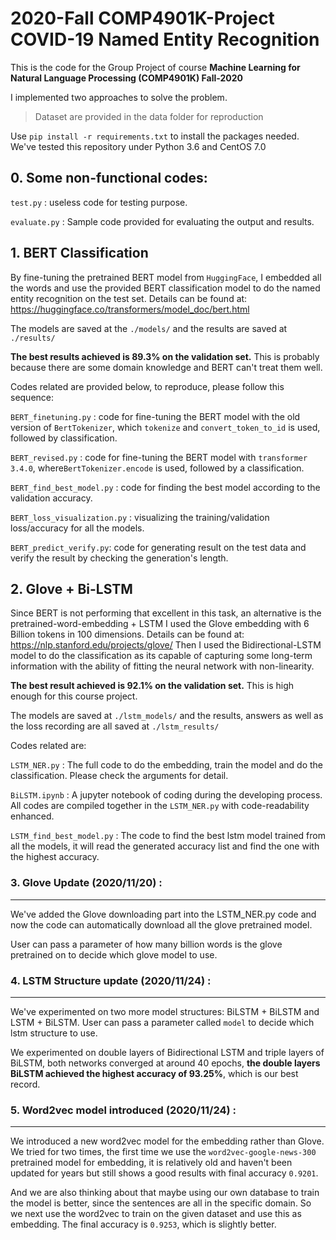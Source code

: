 # 2020-Fall COMP4901K-Project COVID-19 Named Entity Recognition 
This is the code for the Group Project of course **Machine Learning for Natural Language Processing (COMP4901K) Fall-2020**

I implemented two approaches to solve the problem.

> Dataset are provided in the data folder for reproduction

Use `pip install -r requirements.txt` to install the packages needed. We've tested this repository under Python 3.6 and
CentOS 7.0

## 0. Some non-functional codes:
`test.py` : useless code for testing purpose.

`evaluate.py` : Sample code provided for evaluating the output and results.


## 1. BERT Classification 
By fine-tuning the pretrained BERT model from `HuggingFace`, I embedded all the words and
use the provided BERT classification model to do the named entity recognition on the test set. Details can be found at: https://huggingface.co/transformers/model_doc/bert.html

The models are saved at the `./models/` and the results are saved at `./results/`

**The best results achieved is 89.3% on the validation set.** This is probably because there are some domain knowledge and BERT can't treat them well.

Codes related are provided below, to reproduce, please follow this sequence:

`BERT_finetuning.py` : code for fine-tuning the BERT model with the old version of `BertTokenizer`, which `tokenize` and `convert_token_to_id` is used, followed by classification.

`BERT_revised.py` : code for fine-tuning the BERT model with `transformer 3.4.0`, where`BertTokenizer.encode` is used, followed by a classification.

`BERT_find_best_model.py` : code for finding the best model according to the validation accuracy.

`BERT_loss_visualization.py` : visualizing the training/validation loss/accuracy for all the models.

`BERT_predict_verify.py`: code for generating result on the test data and verify the result by checking the generation's length.

## 2. Glove + Bi-LSTM 

Since BERT is not performing that excellent in this task, an alternative is the pretrained-word-embedding + LSTM
I used the Glove embedding with 6 Billion tokens in 100 dimensions. Details can be found at: https://nlp.stanford.edu/projects/glove/
Then I used the Bidirectional-LSTM model to do the classification as its capable of capturing some long-term information with the ability of fitting the neural network with non-linearity.

**The best result achieved is 92.1% on the validation set.** This is high enough for this course project.

The models are saved at `./lstm_models/` and the results, answers as well as the loss recording are all saved at `./lstm_results/`

Codes related are:

`LSTM_NER.py` : The full code to do the embedding, train the model and do the classification. Please check the arguments for detail.

`BiLSTM.ipynb` : A jupyter notebook of coding during the developing process. All codes are compiled together in the `LSTM_NER.py` with code-readability enhanced.

`LSTM_find_best_model.py` : The code to find the best lstm model trained from all the models, it will read the generated accuracy list and find the one with the highest accuracy.

### 3. Glove Update (2020/11/20) :
---
We've added the Glove downloading part into the LSTM_NER.py code and now the code can automatically download all the glove pretrained model.

User can pass a parameter of how many billion words is the glove pretrained on to decide which glove model to use.


### 4. LSTM Structure update (2020/11/24) :
---
We've experimented on two more model structures: BiLSTM + BiLSTM and LSTM + BiLSTM. User can pass a parameter called `model` to decide which 
lstm structure to use.  

We experimented on double layers of Bidirectional LSTM and triple layers of BiLSTM, both networks converged at around 40 epochs, **the double layers BiLSTM achieved the highest accuracy of 93.25%**, which is our best record.

### 5. Word2vec model introduced (2020/11/24) :
---
We introduced a new word2vec model for the embedding rather than Glove. We tried for two times, the first time we use the `word2vec-google-news-300` pretrained model for embedding, it is relatively old and haven't been updated for years but still shows a good results with final accuracy `0.9201`. 

And we are also thinking about that maybe using our own database to train the model is better, since the sentences are all in the specific domain. So we next use the word2vec to train on the given dataset and use this as embedding. The final accuracy is `0.9253`, which is slightly better. 